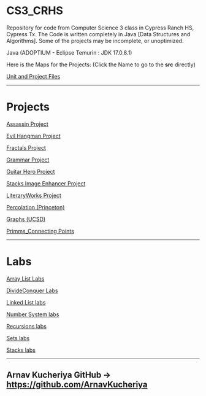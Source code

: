 # CS3_CRHS
Repository for code from Computer Science 3 class in Cypress Ranch HS, Cypress Tx.
The Code is written completely in Java [Data Structures and Algorithms\].
Some of the projects may be incomplete, or unoptimized.

Java (ADOPTIUM - Eclipse Temurin : JDK 17.0.8.1)

Here is the Maps for the Projects:
(Click the Name to go to the **src** directly)

[Unit and Project Files](https://github.com/ArnavKucheriya/CS3_CRHS/tree/main/LabUnit_Files)

--------------------------------------------------------------------------------------------------------------------------------------------------------------------
# Projects

[Assassin Project](https://github.com/ArnavKucheriya/CS3_CRHS/tree/main/Assassin/src) 

[Evil Hangman Project](https://github.com/ArnavKucheriya/CS3_CRHS/tree/main/EvilHangman/src) 

[Fractals Project](https://github.com/ArnavKucheriya/CS3_CRHS/tree/main/Fractals/src)

[Grammar Project](https://github.com/ArnavKucheriya/CS3_CRHS/tree/main/Grammar%20Project/src) 

[Guitar Hero Project](https://github.com/ArnavKucheriya/CS3_CRHS/tree/main/GuitarHero/src)

[Stacks Image Enhancer Project](https://github.com/ArnavKucheriya/CS3_CRHS/tree/main/Stack_Image_Enhancer/src) 

[LiteraryWorks Project](https://github.com/ArnavKucheriya/CS3_CRHS/tree/main/LiteraryWorks/src) 

[Percolation (Princeton)](https://github.com/ArnavKucheriya/CS3_CRHS/tree/main/Percolation/src)

[Graphs (UCSD)](https://github.com/ArnavKucheriya/CS3_CRHS/tree/main/UCSD_Graphs/src)

[Primms_Connecting Points](https://github.com/ArnavKucheriya/CS3_CRHS/tree/main/Prims_ConnectingPoints/src)
 
--------------------------------------------------------------------------------------------------------------------------------------------------------------------
 # Labs
 
[Array List Labs](https://github.com/ArnavKucheriya/CS3_CRHS/tree/main/Java_ArrayList/src)

[DivideConquer Labs](https://github.com/ArnavKucheriya/CS3_CRHS/tree/main/Java_DividenConqueror/src)

[Linked List labs](https://github.com/ArnavKucheriya/CS3_CRHS/tree/main/Java_LinkedList/src)

[Number System labs](https://github.com/ArnavKucheriya/CS3_CRHS/tree/main/Java_NumberSystems/src)

[Recursions labs](https://github.com/ArnavKucheriya/CS3_CRHS/tree/main/Java_Recursions/src)

[Sets labs](https://github.com/ArnavKucheriya/CS3_CRHS/tree/main/Java_Sets/src)

[Stacks labs](https://github.com/ArnavKucheriya/CS3_CRHS/tree/main/Java_Stacks/src)

--------------------------------------------------------------------------------------------------------------------------------------------------------------------

Arnav Kucheriya GitHub -> https://github.com/ArnavKucheriya
--------------------------------------------------------------------------------------------------------------------------------------------------------------------
